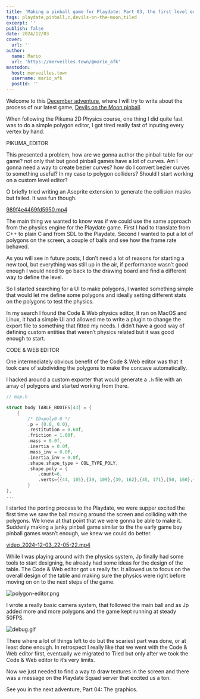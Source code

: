 ```yaml
---
title: 'Making a pinball game for Playdate: Part 03, the first level editor'
tags: playdate,pinball,c,devils-on-the-moon,tiled
excerpt: ''
publish: false
date: 2024/12/03
cover:
  url: ''
author:
  name: Mario
  url: 'https://merveilles.town/@mario_afk'
mastodon:
  host: merveilles.town
  username: mario_afk
  postId: ''
---
```


Welcome to this [December adventure](https://eli.li/december-adventure), where I will try to write about the process of our latest game, [Devils on the Moon pinball](https://play.date/games/devils-on-the-moon-pinball/).

When following the Pikuma 2D Physics course, one thing I did quite fast was to do a simple polygon editor, I got tired really fast of inputing every vertex by hand.

PIKUMA_EDITOR

This presented a problem, how are we gonna author the pinball table for our game? not only that but good pinball games have a lot of curves. Am I gonna need a way to create bezier curves? how do I convert bezier curves to something useful? In my case to polygon colliders? Should I start working on a custom level editor?

O briefly tried writing an Aseprite extension to generate the collision masks but failed. It was fun though.

[989f4e4469fd5950.mp4](https://prod-files-secure.s3.us-west-2.amazonaws.com/fdfcd246-31de-48ef-8d57-6f6376746e0a/13f90398-ded6-40ee-a8ae-44125a59a55f/989f4e4469fd5950.mp4)

The main thing we wanted to know was if we could use the same approach from the physics engine for the Playdate game. First I had to translate from C++ to plain C and from SDL to the Playdate. Second I wanted to put a lot of polygons on the screen, a couple of balls and see how the frame rate behaved.

As you will see in future posts, I don’t need a lot of reasons for starting a new tool, but everything was still up in the air, if performance wasn’t good enough I would need to go back to the drawing board and find a different way to define the level.

So I started searching for a UI to make polygons, I wanted something simple that would let me define some polygons and ideally setting different stats on the polygons to test the physics.

In my search I found the Code & Web physics editor, It ran on MacOS and Linux, it had a simple UI and allowed me to write a plugin to change the export file to something that fitted my needs. I didn’t have a good way of defining custom entities that weren’t physics related but it was good enough to start.

CODE & WEB EDITOR

One intermediately obvious benefit of the Code & Web editor was that it took care of subdividing the polygons to make the concave automatically.

I hacked around a custom exporter that would generate a `.h` file with an array of polygons and started working from there.

```c
// map.h

struct body TABLE_BODIES[43] = {
    {
        /* ID=poly0-0 */
        .p = {0.0, 0.0},
        .restitution = 0.60f,
        .friction = 1.00f,
        .mass = 0.0f,
        .inertia = 0.0f,
        .mass_inv = 0.0f,
        .inertia_inv = 0.0f,
        .shape.shape_type = COL_TYPE_POLY,
        .shape.poly = {
            .count=6,
            .verts={{44, 105},{39, 109},{39, 162},{45, 171},{50, 160},{50, 109}}
        }
},
...
```

I started the porting process to the Playdate, we were supper excited the first time we saw the ball moving around the screen and colliding with the polygons. We knew at that point that we were gonna be able to make it. Suddenly making a janky pinball game similar to the the early game boy pinball games wasn’t enough, we knew we could do better.

[video_2024-12-03_22-05-22.mp4](https://prod-files-secure.s3.us-west-2.amazonaws.com/fdfcd246-31de-48ef-8d57-6f6376746e0a/9b0ea11f-d3c3-4deb-aeab-b436c79f09cd/video_2024-12-03_22-05-22.mp4)

While I was playing around with the physics system, Jp finally had some tools to start designing, he already had some ideas for the design of the table. The Code & Web editor got us really far. It allowed us to focus on the overall design of the table and making sure the physics were right before moving on on to the next steps of the game.

![polygon-editor.png](https://prod-files-secure.s3.us-west-2.amazonaws.com/fdfcd246-31de-48ef-8d57-6f6376746e0a/4783b0ad-6210-4ca7-a3d9-6db438c2da2a/polygon-editor.png)

I wrote a really basic camera system, that followed the main ball and as Jp added more and more polygons and the game kept running at steady 50FPS.

![debug.gif](https://prod-files-secure.s3.us-west-2.amazonaws.com/fdfcd246-31de-48ef-8d57-6f6376746e0a/3fe9ef15-2fe6-4dce-9175-824cb474b95d/debug.gif)

There where a lot of things left to do but the scariest part was done, or at least done enough. In retrospect I really like that we went with the Code & Web editor first, eventually we migrated to Tiled but only after we took the Code & Web editor to it’s very limits.

Now we just needed to find a way to draw textures in the screen and there was a message on the Playdate Squad server that excited us a ton.

See you in the next adventure, Part 04: The graphics.
